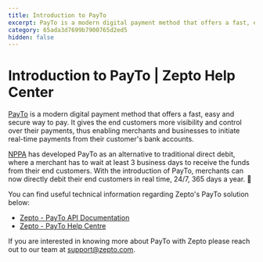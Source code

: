 ```yaml
---
title: Introduction to PayTo
excerpt: PayTo is a modern digital payment method that offers a fast, easy and secure way to pay
category: 65ada3d7699b7900765d2ed5
hidden: false
---
```


# Introduction to PayTo | Zepto Help Center
[PayTo](https://www.zepto.com.au/npp/payto/) is a modern digital payment method that offers a fast, easy and secure way to pay. It gives the end customers more visibility and control over their payments, thus enabling merchants and businesses to initiate real-time payments from their customer's bank accounts.

[NPPA](https://nppa.com.au/payto/) has developed PayTo as an alternative to traditional direct debit, where a merchant has to wait at least 3 business days to receive the funds from their end customers. With the introduction of PayTo, merchants can now directly debit their end customers in real time, 24/7, 365 days a year. 🚀

You can find useful technical information regarding Zepto's PayTo solution below:
* [Zepto - PayTo API Documentation](https://go.split.cash/api-docs/pay-to/v1)
* [Zepto - PayTo Help Centre](https://help.zepto.money/en/articles/6316125-welcome-to-the-zepto-payto-help-centre)



If you are interested in knowing more about PayTo with Zepto please reach out to our team at [support@zepto.com](mailto:support@zepto.com).